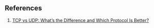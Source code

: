 ## References

1. [TCP vs UDP: What’s the Difference and Which Protocol Is Better?](https://www.avast.com/c-tcp-vs-udp-difference)
